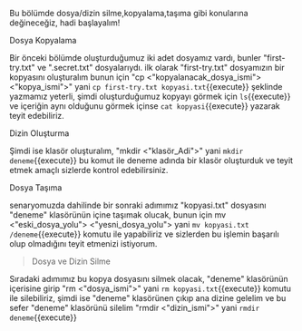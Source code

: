 Bu bölümde dosya/dizin silme,kopyalama,taşıma gibi konularına değineceğiz, hadi başlayalım!

Dosya Kopyalama

Bir önceki bölümde oluşturduğumuz iki adet dosyamız vardı, bunler "first-try.txt" ve ".secret.txt" dosyalarıydı.
ilk olarak "first-try.txt" dosyamızın bir kopyasını oluşturalım bunun için "cp <"kopyalanacak_dosya_ismi"> <"kopya_ismi">" yani `cp first-try.txt kopyasi.txt`{{execute}} şeklinde yazmamız yeterli, şimdi oluşturduğumuz kopyayı görmek için `ls`{{execute}} ve içeriğin aynı olduğunu görmek içinse `cat kopyasi`{{execute}} yazarak teyit edebiliriz.

Dizin Oluşturma

Şimdi ise klasör oluşturalım, "mkdir <"klasör_Adi">" yani `mkdir deneme`{{execute}} bu komut ile deneme adında bir klasör oluşturduk ve teyit etmek amaçlı sizlerde kontrol edebilirsiniz.

Dosya Taşıma

senaryomuzda dahilinde bir sonraki adımımız "kopyasi.txt" dosyasını "deneme" klasörünün içine taşımak olucak, bunun için mv <"eski_dosya_yolu"> <"yesni_dosya_yolu">  yani `mv kopyasi.txt /deneme`{{execute}} komutu ile yapabiliriz ve sizlerden bu işlemin başarılı olup olmadığını teyit etmenizi istiyorum.

>Dosya ve Dizin Silme

Sıradaki adımımız bu kopya dosyasını silmek olacak, "deneme" klasörünün içerisine girip "rm <"dosya_ismi">" yani `rm kopyasi.txt`{{execute}} komutu ile silebiliriz, şimdi ise "deneme" klasörünen çıkıp ana dizine gelelim ve bu sefer "deneme" klasörünü silelim "rmdir <"dizin_ismi">" yani `rmdir deneme`{{execute}}